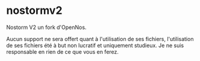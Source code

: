 # nostormv2
 Nostorm V2 un fork d'OpenNos.

 Aucun support ne sera offert quant à l'utilisation de ses fichiers, l'utilisation de ses fichiers été à but non lucratif et uniquement studieux. Je ne suis responsable en rien de ce que vous en ferez.
